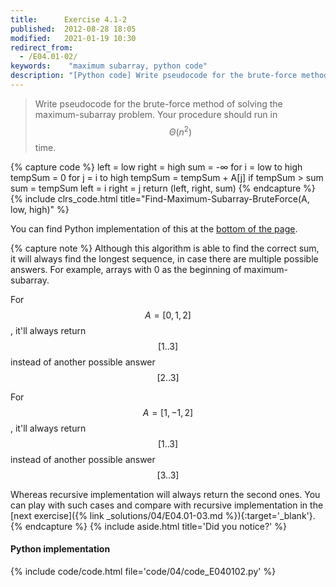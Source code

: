 ```yaml
---
title:      Exercise 4.1-2
published:  2012-08-28 18:05
modified:   2021-01-19 10:30
redirect_from:
  - /E04.01-02/
keywords:    "maximum subarray, python code"
description: "[Python code] Write pseudocode for the brute-force method of solving the maximum-subarray problem. Your procedure should run in Θ(n²) time."
---
```


> Write pseudocode for the brute-force method of solving the maximum-subarray problem. Your procedure should run in $$\Theta(n^2)$$ time.

{% capture code %}
left = low
right = high
sum = -∞
for i = low to high
    tempSum = 0
    for j = i to high
        tempSum = tempSum + A[j]
        if tempSum > sum
            sum = tempSum
            left = i
            right = j
return (left, right, sum)
{% endcapture %}
{% include clrs_code.html title="Find-Maximum-Subarray-BruteForce(A, low, high)" %}

You can find Python implementation of this at the [bottom of the page](#code-editor).

{% capture note %}
Although this algorithm is able to find the correct sum, it will always find the longest sequence, in case there are multiple possible answers. For example, arrays with 0 as the beginning of maximum-subarray.

For $$A = [0, 1, 2]$$, it'll always return $$[1 .. 3]$$ instead of another possible answer $$[2 .. 3]$$

For $$A = [1, -1, 2]$$, it'll always return $$[1 .. 3]$$ instead of another possible answer $$[3 .. 3]$$

Whereas recursive implementation will always return the second ones. You can play with such cases and compare with recursive implementation in the [next exercise]({% link _solutions/04/E04.01-03.md %}){:target='_blank'}.
{% endcapture %}
{% include aside.html title='Did you notice?' %}

#### Python implementation

{% include code/code.html file='code/04/code_E040102.py' %}
